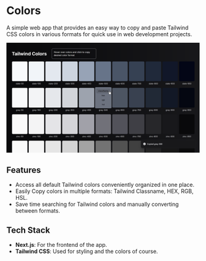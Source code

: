 # Colors

A simple web app that provides an easy way to copy and paste Tailwind CSS colors in various formats for quick use in web development projects.

![alt text](colorsimage.png)

## Features

-   Access all default Tailwind colors conveniently organized in one place.
-   Easily Copy colors in multiple formats: Tailwind Classname, HEX, RGB, HSL.
-   Save time searching for Tailwind colors and manually converting between formats.

## Tech Stack

-   **Next.js**: For the frontend of the app.
-   **Tailwind CSS**: Used for styling and the colors of course.
